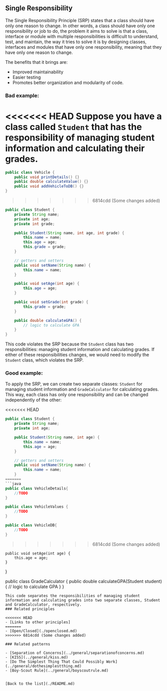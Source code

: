 ## Single Responsibility

The Single Responsibility Principle (SRP) states that a class should have only one reason to change. In other words, a class should have only one responsibility or job to do, the problem it aims to solve is that a class, interface or module with multiple responsibilities is difficult to understand, test, and maintain, the way it tries to solve it is by designing classes, interfaces and modules that have only one responsibility, meaning that they have only one reason to change.

The benefits that it brings are:
- Improved maintainability
- Easier testing
- Promotes better organization and modularity of code.

### Bad example:

<<<<<<< HEAD
Suppose you have a class called `Student` that has the responsibility of managing student information and calculating their grades. 
=======
```java
public class Vehicle {
    public void printDetails() {}
    public double calculateValue() {}
    public void addVehicleToDB() {}
}
```
>>>>>>> 6814cdd (Some changes added)

``` java
public class Student {
	private String name;
	private int age;
	private int grade;

	public Student(String name, int age, int grade) {
		this.name = name;
		this.age = age;
		this.grade = grade;
	}

	// getters and setters
	public void setName(String name) {
		this.name = name;
	}

	public void setAge(int age) {
		this.age = age;
	}

	public void setGrade(int grade) {
		this.grade = grade;
	}

	public double calculateGPA() {
		// logic to calculate GPA
	}
}

```

This code violates the SRP because the `Student` class has two responsibilities: managing student information and calculating grades. If either of these responsibilities changes, we would need to modify the `Student` class, which violates the SRP.

### Good example:
To apply the SRP, we can create two separate classes: `Student` for managing student information and `GradeCalculator` for calculating grades. This way, each class has only one responsibility and can be changed independently of the other:

<<<<<<< HEAD
``` java
public class Student {
	private String name;
	private int age;

	public Student(String name, int age) {
		this.name = name;
		this.age = age;
	}

	// getters and setters
	public void setName(String name) {
		this.name = name;
	}
=======
```java
public class VehicleDetails{
    //TODO
}

public class VehicleValues {
    //TODO
}

public class VehicleDB{
    //TODO
}
```
>>>>>>> 6814cdd (Some changes added)

	public void setAge(int age) {
		this.age = age;
	}
}

public class GradeCalculator {
	public double calculateGPA(Student student) {
		// logic to calculate GPA
	}
}

```
This code separates the responsibilities of managing student information and calculating grades into two separate classes, Student and GradeCalculator, respectively.
### Related principles

<<<<<<< HEAD
- [Links to other principles] 
=======
- [Open/Closed](./openclosed.md)
>>>>>>> 6814cdd (Some changes added)

### Related patterns

- [Separation of Concerns](../general/separationofconcerns.md)
- [KISS](../general/kiss.md)
- [Do The Simplest Thing That Could Possibly Work](../general/dothesimplestthing.md)
- [Boy-Scout Rule](../general/boyscoutrule.md)


[Back to the list](./README.md)
